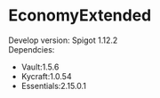 # EconomyExtended

Develop version: Spigot 1.12.2  
Dependcies: 
- Vault:1.5.6
- Kycraft:1.0.54
- Essentials:2.15.0.1
